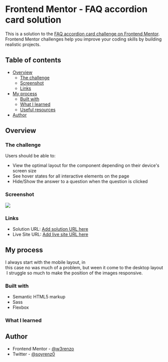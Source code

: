 # Frontend Mentor - FAQ accordion card solution

This is a solution to the [FAQ accordion card challenge on Frontend Mentor](https://www.frontendmentor.io/challenges/faq-accordion-card-XlyjD0Oam). Frontend Mentor challenges help you improve your coding skills by building realistic projects.

## Table of contents

- [Overview](#overview)
  - [The challenge](#the-challenge)
  - [Screenshot](#screenshot)
  - [Links](#links)
- [My process](#my-process)
  - [Built with](#built-with)
  - [What I learned](#what-i-learned)
  - [Useful resources](#useful-resources)
- [Author](#author)

## Overview

### The challenge

Users should be able to:

- View the optimal layout for the component depending on their device's screen size
- See hover states for all interactive elements on the page
- Hide/Show the answer to a question when the question is clicked

### Screenshot

![](https://res.cloudinary.com/turbopila/image/upload/v1617803242/2021-04-07-10-46-faq-accordion-renzo.vercel.app_xukysb.png)

### Links

- Solution URL: [Add solution URL here](https://your-solution-url.com)
- Live Site URL: [Add live site URL here](https://your-live-site-url.com)

## My process

I always start with the mobile layout, in this case no was much of a problem, but ween it come to the desktop layout I struggle so much to make the position of the images responsive.

### Built with

- Semantic HTML5 markup
- Sass
- Flexbox

### What I learned

## Author

- Frontend Mentor - [@w3renzo](https://www.frontendmentor.io/profile/w3renzo)
- Twitter - [@soyrenz0](https://www.twitter.com/soyrenz0)

